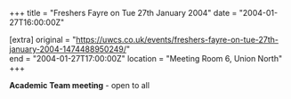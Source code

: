 +++
title = "Freshers Fayre on Tue 27th January 2004"
date = "2004-01-27T16:00:00Z"

[extra]
original = "https://uwcs.co.uk/events/freshers-fayre-on-tue-27th-january-2004-1474488950249/"    
end = "2004-01-27T17:00:00Z"
location = "Meeting Room 6, Union North"
+++

**Academic Team meeting** - open to all

